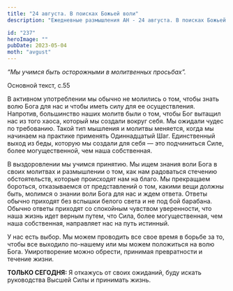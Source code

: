 ```yaml
---
title: "24 августа. В поисках Божьей воли"
description: "Ежедневные размышления АН - 24 августа. В поисках Божьей воли"

id: "237"
heroImage: ""
pubDate: 2023-05-04
moth: "avgust"
---
```


_“Мы учимся быть осторожными в молитвенных просьбах”._

Основной текст, с.55

В активном употреблении мы обычно не молились о том, чтобы знать волю Бога для
нас и чтобы иметь силу для ее осуществления. Напротив, большинство наших
молитв были о том, чтобы Бог вытащил нас из того хаоса, который мы создали
вокруг себя. Мы ожидали чудес по требованию. Такой тип мышления и молитвы
меняется, когда мы начинаем на практике применять Одиннадцатый Шаг.
Единственный выход из беды, которую мы создали для себя — это подчиниться
Силе, более могущественной, чем наша собственная.

В выздоровлении мы учимся принятию. Мы ищем знания воли Бога в своих молитвах
и размышлении о том, как нам радоваться стечению обстоятельств, которые
происходят нам на благо. Мы прекращаем бороться, отказываемся от представлений
о том, какими вещи должны быть, молимся о знании воли Бога для нас и ждем
ответа. Ответы обычно приходят без вспышки белого света и не под бой барабана.
Обычно ответы приходят со спокойным чувством уверенности, что наша жизнь идет
верным путем, что Сила, более могущественная, чем наша собственная, направляет
нас на путь истинный.

У нас есть выбор. Мы можем проводить все свое время в борьбе за то, чтобы все
выходило по-нашему или мы можем положиться на волю Бога. Умиротворение можно
обрести, принимая превратности и течение жизни.

**ТОЛЬКО СЕГОДНЯ:** Я откажусь от своих ожиданий, буду искать руководства
Высшей Силы и принимать жизнь.
